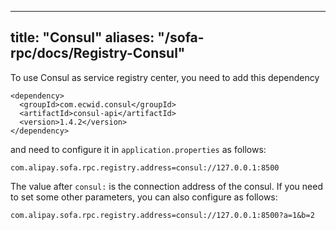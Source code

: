 
---
title: "Consul"
aliases: "/sofa-rpc/docs/Registry-Consul"
---


To use Consul as service registry center, you need to add this dependency

```plain
<dependency>
  <groupId>com.ecwid.consul</groupId>
  <artifactId>consul-api</artifactId>
  <version>1.4.2</version>
</dependency>
```


and need to configure it in `application.properties` as follows:

```plain
com.alipay.sofa.rpc.registry.address=consul://127.0.0.1:8500
```
The value after `consul:` is the connection address of the consul. If you need to set some other parameters, you can also configure as follows:

```plain
com.alipay.sofa.rpc.registry.address=consul://127.0.0.1:8500?a=1&b=2

```
